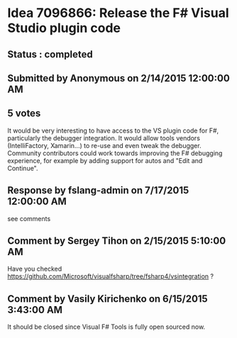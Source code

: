 # Idea 7096866: Release the F# Visual Studio plugin code #

## Status : completed

## Submitted by Anonymous on 2/14/2015 12:00:00 AM

## 5 votes

It would be very interesting to have access to the VS plugin code for F#, particularly the debugger integration.
It would allow tools vendors (IntelliFactory, Xamarin...) to re-use and even tweak the debugger. Community contributors could work towards improving the F# debugging experience, for example by adding support for autos and "Edit and Continue".

## Response by fslang-admin on 7/17/2015 12:00:00 AM

see comments


## Comment by Sergey Tihon on 2/15/2015 5:10:00 AM

Have you checked https://github.com/Microsoft/visualfsharp/tree/fsharp4/vsintegration ?

## Comment by Vasily Kirichenko on 6/15/2015 3:43:00 AM

It should be closed since Visual F# Tools is fully open sourced now.
